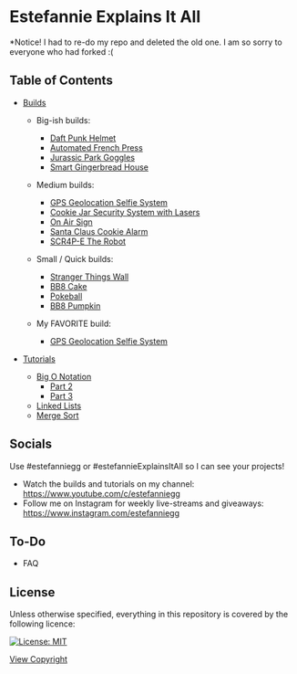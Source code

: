 # Estefannie Explains It All

*Notice! I had to re-do my repo and deleted the old one. I am so sorry to everyone who had forked :( 

## Table of Contents

- [Builds](builds/)   

   - Big-ish builds:
      - [Daft Punk Helmet](builds/daft_punk_helmet)   
      - [Automated French Press](builds/automated_french_press/)
      - [Jurassic Park Goggles](builds/jurassic_goggles)
      - [Smart Gingerbread House](builds/smart_gingerbread_house/)
      
   - Medium builds:
      - [GPS Geolocation Selfie System](builds/gps_geolocation_selfie_system/)
      - [Cookie Jar Security System with Lasers](builds/cookie_jar_security_lasers/)
      - [On Air Sign](builds/on_air_sign_conductive_paint/)
      - [Santa Claus Cookie Alarm](builds/santa_claus_cookie_alarm/)
      - [SCR4P-E The Robot](builds/scr4pe_the_robot/)
      
   - Small / Quick builds:
      - [Stranger Things Wall](builds/stranger_things_wall_lights/)
      - [BB8 Cake](builds/bb8_cake/)
      - [Pokeball](builds/pokeball)
      - [BB8 Pumpkin](builds/bb8_pumpkin/)
      
   - My FAVORITE build:
      - [GPS Geolocation Selfie System](builds/gps_geolocation_selfie_system/)
   
- [Tutorials](tutorials/)

   - [Big O Notation](tutorials/bigOnotation/)
      - [Part 2](tutorials/bigOnotation/part2)
      - [Part 3](tutorials/bigOnotation/part3)
   - [Linked Lists](tutorials/linkedLists/)
   - [Merge Sort](tutorials/mergeSort/)
   
## Socials

Use #estefanniegg or #estefannieExplainsItAll so I can see your projects! 

- Watch the builds and tutorials on my channel: https://www.youtube.com/c/estefanniegg
- Follow me on Instagram for weekly live-streams and giveaways: https://www.instagram.com/estefanniegg

## To-Do

- FAQ

## License

Unless otherwise specified, everything in this repository is covered by the following licence:

[![License: MIT](https://img.shields.io/badge/License-MIT-yellow.svg)](https://opensource.org/licenses/MIT)

[View Copyright](Copyright.md)
